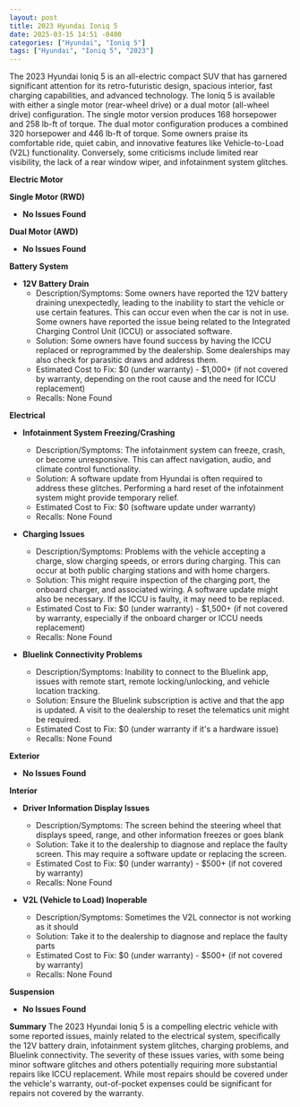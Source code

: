 ```yaml
---
layout: post
title: 2023 Hyundai Ioniq 5
date: 2025-03-15 14:51 -0400
categories: ["Hyundai", "Ioniq 5"]
tags: ["Hyundai", "Ioniq 5", "2023"]
---
```

The 2023 Hyundai Ioniq 5 is an all-electric compact SUV that has garnered significant attention for its retro-futuristic design, spacious interior, fast charging capabilities, and advanced technology. The Ioniq 5 is available with either a single motor (rear-wheel drive) or a dual motor (all-wheel drive) configuration. The single motor version produces 168 horsepower and 258 lb-ft of torque. The dual motor configuration produces a combined 320 horsepower and 446 lb-ft of torque. Some owners praise its comfortable ride, quiet cabin, and innovative features like Vehicle-to-Load (V2L) functionality. Conversely, some criticisms include limited rear visibility, the lack of a rear window wiper, and infotainment system glitches.

**Electric Motor**

**Single Motor (RWD)**
*   **No Issues Found**

**Dual Motor (AWD)**
*   **No Issues Found**

**Battery System**

*   **12V Battery Drain**
    *   Description/Symptoms: Some owners have reported the 12V battery draining unexpectedly, leading to the inability to start the vehicle or use certain features. This can occur even when the car is not in use. Some owners have reported the issue being related to the Integrated Charging Control Unit (ICCU) or associated software.
    *   Solution: Some owners have found success by having the ICCU replaced or reprogrammed by the dealership. Some dealerships may also check for parasitic draws and address them.
    *   Estimated Cost to Fix: $0 (under warranty) - $1,000+ (if not covered by warranty, depending on the root cause and the need for ICCU replacement)
    *   Recalls: None Found

**Electrical**

*   **Infotainment System Freezing/Crashing**
    *   Description/Symptoms: The infotainment system can freeze, crash, or become unresponsive. This can affect navigation, audio, and climate control functionality.
    *   Solution: A software update from Hyundai is often required to address these glitches. Performing a hard reset of the infotainment system might provide temporary relief.
    *   Estimated Cost to Fix: $0 (software update under warranty)
    *   Recalls: None Found

*   **Charging Issues**
    *   Description/Symptoms: Problems with the vehicle accepting a charge, slow charging speeds, or errors during charging. This can occur at both public charging stations and with home chargers.
    *   Solution: This might require inspection of the charging port, the onboard charger, and associated wiring. A software update might also be necessary. If the ICCU is faulty, it may need to be replaced.
    *   Estimated Cost to Fix: $0 (under warranty) - $1,500+ (if not covered by warranty, especially if the onboard charger or ICCU needs replacement)
    *   Recalls: None Found

*   **Bluelink Connectivity Problems**
    *   Description/Symptoms: Inability to connect to the Bluelink app, issues with remote start, remote locking/unlocking, and vehicle location tracking.
    *   Solution: Ensure the Bluelink subscription is active and that the app is updated. A visit to the dealership to reset the telematics unit might be required.
    *   Estimated Cost to Fix: $0 (under warranty if it's a hardware issue)
    *   Recalls: None Found

**Exterior**

*   **No Issues Found**

**Interior**

*   **Driver Information Display Issues**
    * Description/Symptoms: The screen behind the steering wheel that displays speed, range, and other information freezes or goes blank
    * Solution: Take it to the dealership to diagnose and replace the faulty screen. This may require a software update or replacing the screen.
    * Estimated Cost to Fix: $0 (under warranty) - $500+ (if not covered by warranty)
    * Recalls: None Found

*   **V2L (Vehicle to Load) Inoperable**
    * Description/Symptoms: Sometimes the V2L connector is not working as it should
    * Solution: Take it to the dealership to diagnose and replace the faulty parts
    * Estimated Cost to Fix: $0 (under warranty) - $500+ (if not covered by warranty)
    * Recalls: None Found

**Suspension**

*   **No Issues Found**

**Summary**
The 2023 Hyundai Ioniq 5 is a compelling electric vehicle with some reported issues, mainly related to the electrical system, specifically the 12V battery drain, infotainment system glitches, charging problems, and Bluelink connectivity. The severity of these issues varies, with some being minor software glitches and others potentially requiring more substantial repairs like ICCU replacement. While most repairs should be covered under the vehicle's warranty, out-of-pocket expenses could be significant for repairs not covered by the warranty.

